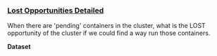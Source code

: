 ### [Lost Opportunities Detailed](#yarn-queue-evaluation-report)

When there are 'pending' containers in the cluster, what is the LOST opportunity of the cluster if we could find a way run those containers.

**Dataset**
